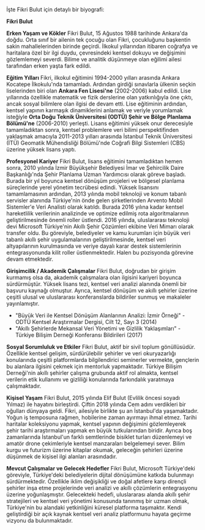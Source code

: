 İşte Fikri Bulut için detaylı bir biyografi:

**Fikri Bulut**

**Erken Yaşam ve Kökler**
Fikri Bulut, 15 Ağustos 1988 tarihinde Ankara'da doğdu. Orta sınıf bir ailenin tek çocuğu olan Fikri, çocukluğunu başkentin sakin mahallelerinden birinde geçirdi. İlkokul yıllarından itibaren coğrafya ve haritalara özel bir ilgi duydu, çevresindeki kentsel dokuyu ve değişimini gözlemlemeyi severdi. Bilime ve analitik düşünmeye olan eğilimi ailesi tarafından erken yaşta fark edildi.

**Eğitim Yılları**
Fikri, ilkokul eğitimini 1994-2000 yılları arasında Ankara Kocatepe İlkokulu'nda tamamladı. Ardından girdiği sınavlarla ülkenin seçkin liselerinden biri olan **Ankara Fen Lisesi'ne** (2002-2006) kabul edildi. Lise yıllarında özellikle matematik ve fizik derslerine olan yatkınlığıyla öne çıktı, ancak sosyal bilimlere olan ilgisi de devam etti. Lise eğitiminin ardından, kentsel yapının karmaşık dinamiklerini anlamak ve veriyle yorumlamak isteğiyle **Orta Doğu Teknik Üniversitesi (ODTÜ) Şehir ve Bölge Planlama Bölümü'ne** (2006-2010) yerleşti. Lisans eğitimini yüksek onur derecesiyle tamamladıktan sonra, kentsel problemlere veri bilimi perspektifinden yaklaşmak amacıyla 2011-2013 yılları arasında İstanbul Teknik Üniversitesi (İTÜ) Geomatik Mühendisliği Bölümü'nde Coğrafi Bilgi Sistemleri (CBS) üzerine yüksek lisans yaptı.

**Profesyonel Kariyer**
Fikri Bulut, lisans eğitimini tamamladıktan hemen sonra, 2010 yılında İzmir Büyükşehir Belediyesi İmar ve Şehircilik Daire Başkanlığı'nda Şehir Planlama Uzman Yardımcısı olarak göreve başladı. Burada bir yıl boyunca kentsel dönüşüm projeleri ve bölgesel planlama süreçlerinde yerel yönetim tecrübesi edindi. Yüksek lisansını tamamlamasının ardından, 2013 yılında mobil teknoloji ve konum tabanlı servisler alanında Türkiye'nin önde gelen şirketlerinden Arvento Mobil Sistemler'e Veri Analisti olarak katıldı. Burada 2016 yılına kadar kentsel hareketlilik verilerinin analizinde ve optimize edilmiş rota algoritmalarının geliştirilmesinde önemli roller üstlendi. 2016 yılında, uluslararası teknoloji devi Microsoft Türkiye'nin Akıllı Şehir Çözümleri ekibine Veri Mimarı olarak transfer oldu. Bu göreviyle, belediyeler ve kamu kurumları için büyük veri tabanlı akıllı şehir uygulamalarının geliştirilmesinde, kentsel veri altyapılarının kurulmasında ve veriye dayalı karar destek sistemlerinin entegrasyonunda kilit roller üstlenmektedir. Halen bu pozisyonda görevine devam etmektedir.

**Girişimcilik / Akademik Çalışmalar**
Fikri Bulut, doğrudan bir girişim kurmamış olsa da, akademik çalışmalara olan ilgisini kariyeri boyunca sürdürmüştür. Yüksek lisans tezi, kentsel veri analizi alanında önemli bir başvuru kaynağı olmuştur. Ayrıca, kentsel dönüşüm ve akıllı şehirler üzerine çeşitli ulusal ve uluslararası konferanslarda bildiriler sunmuş ve makaleler yayınlamıştır.

*   "Büyük Veri ile Kentsel Dönüşüm Alanlarının Analizi: İzmir Örneği" - ODTÜ Kentsel Araştırmalar Dergisi, Cilt 12, Sayı 3 (2014)
*   "Akıllı Şehirlerde Mekansal Veri Yönetimi ve Gizlilik Yaklaşımları" - Türkiye Bilişim Derneği Konferansı Bildirileri (2017)

**Sosyal Sorumluluk ve Etkiler**
Fikri Bulut, aktif bir sivil toplum gönüllüsüdür. Özellikle kentsel gelişim, sürdürülebilir şehirler ve veri okuryazarlığı konularında çeşitli platformlarda bilgilendirici seminerler vermekte, gençlerin bu alanlara ilgisini çekmek için mentorluk yapmaktadır. Türkiye Bilişim Derneği'nin akıllı şehirler çalışma grubunda aktif rol almakta, kentsel verilerin etik kullanımı ve gizliliği konularında farkındalık yaratmaya çalışmaktadır.

**Kişisel Yaşam**
Fikri Bulut, 2015 yılında Elif Bulut (Evlilik öncesi soyadı Yılmaz) ile hayatını birleştirdi. Çiftin 2018 yılında Cem adını verdikleri bir oğulları dünyaya geldi. Fikri, ailesiyle birlikte şu an İstanbul'da yaşamaktadır. Yoğun iş temposuna rağmen, hobilerine zaman ayırmayı ihmal etmez. Tarihi haritalar koleksiyonu yapmak, kentsel yapının değişimini gözlemleyerek şehir tarihi araştırmaları yapmak en büyük tutkularından biridir. Ayrıca boş zamanlarında İstanbul'un farklı semtlerinde bisiklet turları düzenlemeyi ve amatör drone çekimleriyle kentsel manzaraları belgelemeyi sever. Bilim kurgu ve futurizm üzerine kitaplar okumak, geleceğin şehirleri üzerine düşünmek de kişisel ilgi alanları arasındadır.

**Mevcut Çalışmalar ve Gelecek Hedefler**
Fikri Bulut, Microsoft Türkiye'deki göreviyle, Türkiye'deki belediyelerin dijital dönüşümüne katkıda bulunmayı sürdürmektedir. Özellikle iklim değişikliği ve doğal afetlere karşı dirençli şehirler inşa etme projelerinde veri analizi ve akıllı çözümlerin entegrasyonu üzerine yoğunlaşmıştır. Gelecekteki hedefi, uluslararası alanda akıllı şehir stratejileri ve kentsel veri yönetimi konusunda tanınmış bir uzman olmak, Türkiye'nin bu alandaki yetkinliğini küresel platforma taşımaktır. Kendi geliştirdiği bir açık kaynak kentsel veri analiz platformunu hayata geçirme vizyonu da bulunmaktadır.